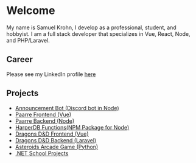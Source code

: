 # Welcome

My name is Samuel Krohn, I develop as a professional, student, and hobbyist. I am a full stack developer that specializes in Vue, React, Node, and PHP/Laravel. 

## Career
Please see my LinkedIn profile [here](https://www.linkedin.com/in/samkrohn/)

## Projects
- [Announcement Bot (Discord bot in Node)](https://github.com/bubbzDotDev/bot-dashboard-backend)
- [Paarre Frontend (Vue)](https://github.com/Xoelos/paarre)
- [Paarre Backend (Node)](https://github.com/Xoelos/paarre-backend)
- [HarperDB Functions(NPM Package for Node)](https://github.com/Xoelos/harperdb-functions)
- [Dragons D&D Frontend (Vue)](https://github.com/Xoelos/dragons_laravel)
- [Dragons D&D Backend (Laravel)](https://github.com/Xoelos/dragons_backend)
- [Asteroids Arcade Game (Python)](https://github.com/Xoelos/asteroids)
- [.NET School Projects](https://github.com/Xoelos/CIT365-S2021-KrohnSamuel)
